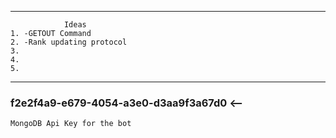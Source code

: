 ______________________________________
                Ideas
    1. -GETOUT Command
    2. -Rank updating protocol
    3. 
    4.
    5.
______________________________________
### f2e2f4a9-e679-4054-a3e0-d3aa9f3a67d0 <--
    MongoDB Api Key for the bot